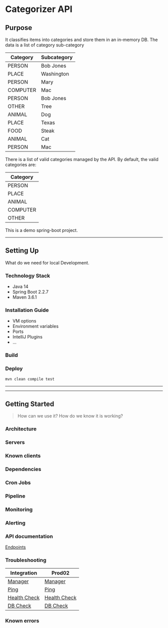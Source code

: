 # Categorizer API

## Purpose
It classifies items into categories and store them in an in-memory DB.
The data is a list of category sub-category

|Category   |Subcategory|
|--------   |-----------|
|PERSON	    |Bob Jones  |
|PLACE	    |Washington |
|PERSON	    |Mary       |
|COMPUTER	|Mac        |
|PERSON	    |Bob Jones  |
|OTHER	    |Tree       |
|ANIMAL	    |Dog        |
|PLACE	    |Texas      |
|FOOD	    |Steak      |
|ANIMAL	    |Cat        |
|PERSON	    |Mac        |

There is a list of valid categories managed by the API. By default, the valid categories are:

|Category   |
|--------   |
|PERSON     |
|PLACE      |
|ANIMAL     |
|COMPUTER   |
|OTHER      |

This is a demo spring-boot project.

---

## Setting Up
What do we need for local Development.

### Technology Stack
- Java 14
- Spring Boot 2.2.7
- Maven 3.6.1

### Installation Guide
- VM options
- Environment variables
- Ports
- IntelliJ Plugins
- ...

### Build
### Deploy
```bash
mvn clean compile test
```
---


---

## Getting Started
> How can we use it? How do we know it is working?

### Architecture
### Servers
### Known clients

### Dependencies

### Cron Jobs
### Pipeline
### Monitoring
### Alerting

### API documentation
[Endpoints](#)

### Troubleshooting
|Integration      |Prod02           |
|-----------------|-----------------|
|[Manager](#)     |[Manager](#)     |
|[Ping](http://int-notifications-vip.bcinfra.net/notifications-api/health)        |[Ping](#)        |
|[Health Check](http://int-notifications-vip.bcinfra.net/notifications-api/health)|[Health Check](#)|
|[DB Check](#)    |[DB Check](#)    |

### Known errors
